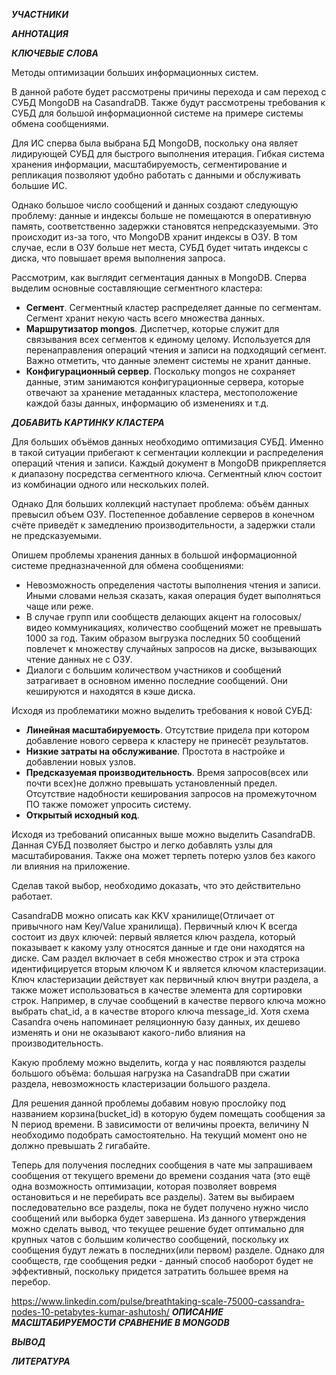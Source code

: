 ﻿*****УЧАСТНИКИ*****

*****АННОТАЦИЯ*****

*****КЛЮЧЕВЫЕ СЛОВА*****

Методы оптимизации больших информационных систем.

В данной работе будет рассмотрены причины перехода и сам переход с 
СУБД MongoDB на CasandraDB. Также будут рассмотрены требования к СУБД
для большой информационной системе на примере системы обмена 
сообщениями. 

Для ИС сперва была выбрана БД MongoDB, поскольку она являет лидирующей
СУБД для быстрого выполнения итерация. Гибкая система хранения информации,
масштабируемость, сегментирование и репликация позволяют удобно работать
с данными и обслуживать большие ИС. 

Однако большое число сообщений и данных создают следующую проблему:
данные и индексы больше не помещаются в оперативную память, 
соответственно задержки становятся непредсказуемыми. Это происходит
из-за того, что MongoDB хранит индексы в ОЗУ. В том случае, если в ОЗУ
больше нет места, СУБД будет читать индексы с диска, что повышает
время выполнения запроса.

Рассмотрим, как выглядит сегментация данных в MongoDB. Сперва выделим
основные составляющие сегментного кластера:

- **Сегмент**. Сегментный кластер распределяет данные по сегментам. 
Сегмент хранит некую часть всего множества данных.
- **Маршрутизатор mongos**. Диспетчер, которые служит для связывания
всех сегментов к единому целому. Используется для перенаправления 
операций чтения и записи на подходящий сегмент. Важно отметить, что
данные элемент системы не хранит данные.
- **Конфигурационный сервер**. Поскольку mongos не сохраняет данные, 
этим занимаются конфигурационные сервера, которые отвечают за
хранение метаданных кластера, местоположение каждой базы данных, 
информацию об изменениях и т.д.

*****ДОБАВИТЬ КАРТИНКУ КЛАСТЕРА*****

Для больших объёмов данных необходимо оптимизация СУБД. Именно в такой
ситуации прибегают к сегментации коллекции и
распределения операций чтения и записи. Каждый документ в MongoDB 
прикрепляется к диапазону посредства сегментного ключа. Сегментный
ключ состоит из комбинации одного или нескольких полей. 

Однако Для больших коллекций наступает проблема: объём данных превысил
объем ОЗУ. Постепенное добавление серверов в конечном счёте приведёт к
замедлению производительности, а задержки стали не предсказуемыми.


Опишем проблемы хранения данных в большой информационной системе 
предназначенной для обмена сообщениями:
- Невозможность определения частоты выполнения чтения и записи. Иными
словами нельзя сказать, какая операция будет выполняться чаще или реже.
- В случае групп или сообществ делающих акцент на голосовых/видео
коммуникациях, количество сообщений может не превышать 1000 за год. 
Таким образом выгрузка последних 50 сообщений повлечет к множеству 
случайных запросов на диске, вызывающих чтение данных не с ОЗУ.
- Диалоги с большим количеством участников и сообщений затрагивает
в основном именно последние сообщений. Они кешируются и находятся в
кэше диска.

Исходя из проблематики можно выделить требования к новой СУБД:
- **Линейная масштабируемость**. Отсутствие придела при котором
добавление нового сервера к кластеру не принесёт результатов.
- **Низкие затраты на обслуживание**. Простота в настройке и добавлении
новых узлов.
- **Предсказуемая производительность**. Время запросов(всех или почти
всех)не должно превышать установленный предел. Отсутствие надобности
кеширования запросов на промежуточном ПО также поможет упросить систему.
- **Открытый исходный код**. 
 
Исходя из требований описанных выше можно выделить CasandraDB. Данная
СУБД позволяет быстро и легко добавлять узлы для масштабирования. Также
она может терпеть потерю узлов без какого ли влияния на приложение.

Сделав такой выбор, необходимо доказать, что это действительно работает.

CasandraDB можно описать как KKV хранилище(Отличает от привычного 
нам Key/Value хранилища). Первичный ключ K всегда состоит из двух 
ключей: первый является ключ раздела, который показывает к какому узлу
относятся данные и где они находятся на диске. Сам раздел включает в 
себя множество строк и эта строка идентифицируется вторым ключом K и 
является ключом кластеризации. Ключ кластеризации действует как 
первичный ключ внутри раздела, а также может использоваться в качестве
элемента для сортировки строк. Например, в случае сообщений в качестве
первого ключа можно выбрать chat_id, а в качестве второго ключа
message_id. Хотя схема Casandra очень напоминает реляционную базу 
данных, их дешево изменять и они не оказывают какого-либо влияния на
производительность.

Какую проблему можно выделить, когда у нас появляются разделы 
большого объёма: большая нагрузка на CasandraDB при сжатии раздела,
невозможность кластеризации большого раздела.

Для решения данной проблемы добавим новую прослойку под названием
корзина(bucket_id) в которую будем помещать сообщения за N период
времени. В зависимости от величины проекта, величину N необходимо
подобрать самостоятельно. На текущий момент оно не должно превышать
2 гигабайте.

Теперь для получения последних сообщения в чате мы запрашиваем 
сообщения от текущего времени до времени создания чата (это ещё одна
возможность оптимизации, которая позволяет вовремя остановиться и не 
перебирать все разделы). Затем вы выбираем последовательно все разделы,
пока не будет получено нужно число сообщений или выборка будет 
завершена. Из данного утверждения можно сделать вывод, что текущее
решение будет оптимально для крупных чатов с большим количество
сообщений, поскольку их сообщения будут лежать в последних(или первом)
разделе. Однако для сообществ, где сообщения редки - данный способ наоборот
будет не эффективный, поскольку придется затратить большее время на
перебор.

https://www.linkedin.com/pulse/breathtaking-scale-75000-cassandra-nodes-10-petabytes-kumar-ashutosh/
*****ОПИСАНИЕ МАСШТАБИРУЕМОСТИ*****
*****СРАВНЕНИЕ В MONGODB*****

*****ВЫВОД*****

*****ЛИТЕРАТУРА*****


